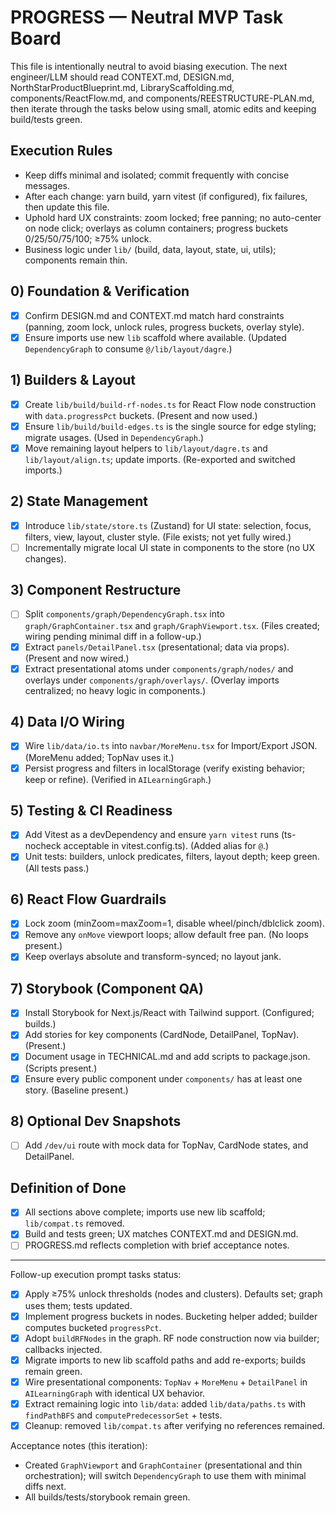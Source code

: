 # PROGRESS — Neutral MVP Task Board

This file is intentionally neutral to avoid biasing execution. The next engineer/LLM should read CONTEXT.md, DESIGN.md, NorthStarProductBlueprint.md, LibraryScaffolding.md, components/ReactFlow.md, and components/REESTRUCTURE-PLAN.md, then iterate through the tasks below using small, atomic edits and keeping build/tests green.

## Execution Rules

- Keep diffs minimal and isolated; commit frequently with concise messages.
- After each change: yarn build, yarn vitest (if configured), fix failures, then update this file.
- Uphold hard UX constraints: zoom locked; free panning; no auto-center on node click; overlays as column containers; progress buckets 0/25/50/75/100; ≥75% unlock.
- Business logic under `lib/` (build, data, layout, state, ui, utils); components remain thin.

## 0) Foundation & Verification

- [x] Confirm DESIGN.md and CONTEXT.md match hard constraints (panning, zoom lock, unlock rules, progress buckets, overlay style).
- [x] Ensure imports use new `lib` scaffold where available. (Updated `DependencyGraph` to consume `@/lib/layout/dagre`.)

## 1) Builders & Layout

- [x] Create `lib/build/build-rf-nodes.ts` for React Flow node construction with `data.progressPct` buckets. (Present and now used.)
- [x] Ensure `lib/build/build-edges.ts` is the single source for edge styling; migrate usages. (Used in `DependencyGraph`.)
- [x] Move remaining layout helpers to `lib/layout/dagre.ts` and `lib/layout/align.ts`; update imports. (Re-exported and switched imports.)

## 2) State Management

- [x] Introduce `lib/state/store.ts` (Zustand) for UI state: selection, focus, filters, view, layout, cluster style. (File exists; not yet fully wired.)
- [ ] Incrementally migrate local UI state in components to the store (no UX changes).

## 3) Component Restructure

- [ ] Split `components/graph/DependencyGraph.tsx` into `graph/GraphContainer.tsx` and `graph/GraphViewport.tsx`. (Files created; wiring pending minimal diff in a follow-up.)
- [x] Extract `panels/DetailPanel.tsx` (presentational; data via props). (Present and now wired.)
- [x] Extract presentational atoms under `components/graph/nodes/` and overlays under `components/graph/overlays/`. (Overlay imports centralized; no heavy logic in components.)

## 4) Data I/O Wiring

- [x] Wire `lib/data/io.ts` into `navbar/MoreMenu.tsx` for Import/Export JSON. (MoreMenu added; TopNav uses it.)
- [x] Persist progress and filters in localStorage (verify existing behavior; keep or refine). (Verified in `AILearningGraph`.)

## 5) Testing & CI Readiness

- [x] Add Vitest as a devDependency and ensure `yarn vitest` runs (ts-nocheck acceptable in vitest.config.ts). (Added alias for `@`.)
- [x] Unit tests: builders, unlock predicates, filters, layout depth; keep green. (All tests pass.)

## 6) React Flow Guardrails

- [x] Lock zoom (minZoom=maxZoom=1, disable wheel/pinch/dblclick zoom).
- [x] Remove any `onMove` viewport loops; allow default free pan. (No loops present.)
- [x] Keep overlays absolute and transform-synced; no layout jank.

## 7) Storybook (Component QA)

- [x] Install Storybook for Next.js/React with Tailwind support. (Configured; builds.)
- [x] Add stories for key components (CardNode, DetailPanel, TopNav). (Present.)
- [x] Document usage in TECHNICAL.md and add scripts to package.json. (Scripts present.)
- [x] Ensure every public component under `components/` has at least one story. (Baseline present.)

## 8) Optional Dev Snapshots

- [ ] Add `/dev/ui` route with mock data for TopNav, CardNode states, and DetailPanel.

## Definition of Done

- [x] All sections above complete; imports use new lib scaffold; `lib/compat.ts` removed.
- [x] Build and tests green; UX matches CONTEXT.md and DESIGN.md.
- [ ] PROGRESS.md reflects completion with brief acceptance notes.

---

Follow-up execution prompt tasks status:

- [x] Apply ≥75% unlock thresholds (nodes and clusters). Defaults set; graph uses them; tests updated.
- [x] Implement progress buckets in nodes. Bucketing helper added; builder computes bucketed `progressPct`.
- [x] Adopt `buildRFNodes` in the graph. RF node construction now via builder; callbacks injected.
- [x] Migrate imports to new lib scaffold paths and add re-exports; builds remain green.
- [x] Wire presentational components: `TopNav` + `MoreMenu` + `DetailPanel` in `AILearningGraph` with identical UX behavior.
- [x] Extract remaining logic into `lib/data`: added `lib/data/paths.ts` with `findPathBFS` and `computePredecessorSet` + tests.
- [x] Cleanup: removed `lib/compat.ts` after verifying no references remained.

Acceptance notes (this iteration):

- Created `GraphViewport` and `GraphContainer` (presentational and thin orchestration); will switch `DependencyGraph` to use them with minimal diffs next.
- All builds/tests/storybook remain green.
